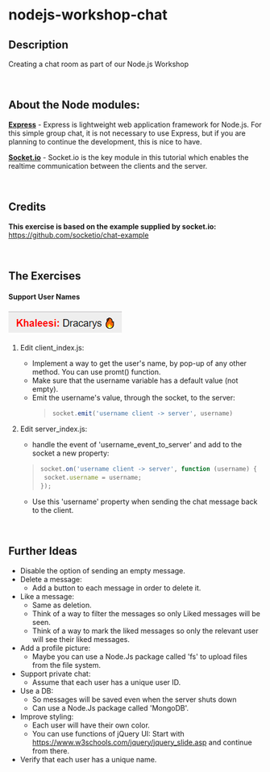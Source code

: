 # nodejs-workshop-chat
## Description
Creating a chat room as part of our Node.js Workshop

<br/>

## About the Node modules:
**[Express](https://expressjs.com)** - Express is lightweight web application framework for Node.js. For this simple group chat, it is not necessary to use Express, but if you are planning to continue the development, this is nice to have.  

**[Socket.io](https://socket.io)** - Socket.io is the key module in this tutorial which enables the realtime communication between the clients and the server.  

<br/>

## Credits
**This exercise is based on the example supplied by socket.io:**  
 https://github.com/socketio/chat-example

<br/>

## The Exercises
#### Support User Names
![Support User Names Result](./README_resources/insert_user_name_colored.png)

1. Edit client_index.js:
   - Implement a way to get the user's name, by pop-up of any other method. You can use promt() function.
   - Make sure that the username variable has a default value (not empty).
   - Emit the username's value, through the socket, to the server:
      > ```javascript
      > socket.emit('username client -> server', username)
      > ```

2. Edit server_index.js:
   - handle the event of 'username_event_to_server' and add to the socket a new property:
   > ```javascript
   > socket.on('username client -> server', function (username) {
   >  socket.username = username;
   > });
   > ```
   
   - Use this 'username' property when sending the chat message back to the client.

<br/>

 ## Further Ideas
 - Disable the option of sending an empty message.
 - Delete a message:
    - Add a button to each message in order to delete it.
 - Like a message:
    - Same as deletion.
    - Think of a way to filter the messages so only Liked messages will be seen.
    - Think of a way to mark the liked messages so only the relevant user will see their liked messages.
 - Add a profile picture:
    - Maybe you can use a Node.Js package called 'fs' to upload files from the file system. 
 - Support private chat:
    - Assume that each user has a unique user ID.
 - Use a DB:
    - So messages will be saved even when the server shuts down
    - Can use a Node.Js package called 'MongoDB'.
- Improve styling:
   - Each user will have their own color.
   - You can use functions of jQuery UI: Start with https://www.w3schools.com/jquery/jquery_slide.asp and continue from there.
- Verify that each user has a unique name.